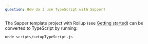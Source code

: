 ```yaml
---
question: How do I use TypeScript with Sapper?
---
```


The Sapper template project with Rollup (see [Getting started](/docs#Getting_started)) can be converted to TypeScript by running:

```bash
node scripts/setupTypeScript.js
```
